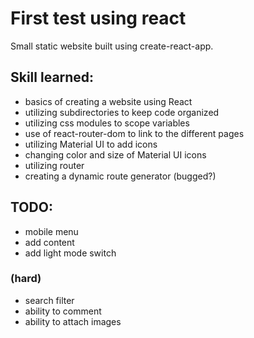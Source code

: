 # First test using react

Small static website built using create-react-app.

## Skill learned:

- basics of creating a website using React
- utilizing subdirectories to keep code organized
- utilizing css modules to scope variables
- use of react-router-dom to link to the different pages
- utilizing Material UI to add icons
- changing color and size of Material UI icons
- utilizing router
- creating a dynamic route generator (bugged?)

## TODO:

<!-- - stretch 2nd image in home -->
<!-- - hover effects -->
<!-- - mobile view -->

- mobile menu
- add content
- add light mode switch

### (hard)

- search filter
- ability to comment
- ability to attach images
